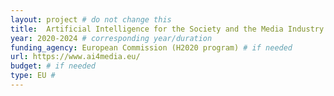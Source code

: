 ```yaml
---
layout: project # do not change this
title: 	Artificial Intelligence for the Society and the Media Industry (AI4Media)	# title of the project
year: 2020-2024	# corresponding year/duration
funding_agency: European Commission (H2020 program) # if needed
url: https://www.ai4media.eu/
budget: # if needed
type: EU # 
---
```

